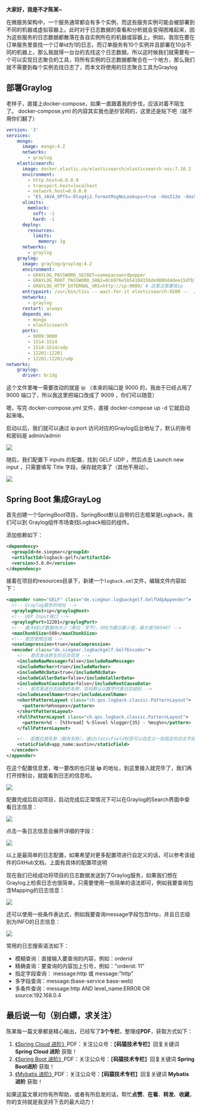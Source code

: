 **大家好，我是不才陈某~**

在微服务架构中，一个服务通常都会有多个实例，而这些服务实例可能会被部署到不同的机器或虚拟容器上。此时对于日志数据的查看和分析就会变得困难起来，因为这些服务的日志数据都散落在各自实例所在的机器或容器上。例如，我现在要在订单服务里查找一个订单id为1的日志，而订单服务有10个实例并且部署在10台不同的机器上，那么我就得一台台的去找这个日志数据。所以这时候我们就需要有一个可以实现日志聚合的工具，将所有实例的日志数据都聚合在一个地方，那么我们就不需要到每个实例去找日志了，而本文将使用的日志聚合工具为Graylog

## 部署Graylog

老样子，直接上docker-compose，如果一直跟着我的步伐，应该对着不陌生了。 docker-compose.yml 的内容其实我也是抄官网的，这里还是贴下吧（就不用你们翻了）

```yaml
version: '3'
services:
    mongo:
      image: mongo:4.2
      networks:
        - graylog
    elasticsearch:
      image: docker.elastic.co/elasticsearch/elasticsearch-oss:7.10.2
      environment:
        - http.host=0.0.0.0
        - transport.host=localhost
        - network.host=0.0.0.0
        - "ES_JAVA_OPTS=-Dlog4j2.formatMsgNoLookups=true -Xms512m -Xmx512m"
      ulimits:
        memlock:
          soft: -1
          hard: -1
      deploy:
        resources:
          limits:
            memory: 1g
      networks:
        - graylog
    graylog:
      image: graylog/graylog:4.2
      environment:
        - GRAYLOG_PASSWORD_SECRET=somepasswordpepper
        - GRAYLOG_ROOT_PASSWORD_SHA2=8c6976e5b5410415bde908bd4dee15dfb167a9c873fc4bb8a81f6f2ab448a918
        - GRAYLOG_HTTP_EXTERNAL_URI=http://ip:9009/ # 这里注意要改ip
      entrypoint: /usr/bin/tini -- wait-for-it elasticsearch:9200 --  /docker-entrypoint.sh
      networks:
        - graylog
      restart: always
      depends_on:
        - mongo
        - elasticsearch
      ports:
        - 9009:9000
        - 1514:1514
        - 1514:1514/udp
        - 12201:12201
        - 12201:12201/udp
networks:
    graylog:
      driver: bridg
```

这个文件里唯一需要改动的就是 ip （本来的端口是 9000 的，我由于已经占用了 9000 端口了，所以我这里把端口改成了 9009 ，你们可以随意）

嗯，写完 docker-compose.yml 文件，直接 docker-compose up -d 它就启动起来咯。

启动以后，我们就可以通过 ip:port 访问对应的Graylog后台地址了，默认的账号和密码是 admin/admin

![](https://p3-juejin.byteimg.com/tos-cn-i-k3u1fbpfcp/27700a2d2ddc4511817207eb92868a7d~tplv-k3u1fbpfcp-zoom-in-crop-mark:4536:0:0:0.awebp)

随后，我们配置下 inputs 的配置，找到 GELF UDP ，然后点击 Launch new input ，只需要填写 Title 字段，保存就完事了（其他不用动）。

![](https://p3-juejin.byteimg.com/tos-cn-i-k3u1fbpfcp/26a3dfdc94f64bae91dfc1de0e1c6683~tplv-k3u1fbpfcp-zoom-in-crop-mark:4536:0:0:0.awebp)



## Spring Boot 集成GrayLog

首先创建一个SpringBoot项目，SpringBoot默认自带的日志框架是Logback，我们可以到 Graylog组件市场查找Logback相应的组件。

添加依赖如下：

```xml
<dependency>
  <groupId>de.siegmar</groupId>
  <artifactId>logback-gelf</artifactId>
  <version>3.0.0</version>
</dependency>
```

接着在项目的resources目录下，新建一个`logback.xml`文件，编辑文件内容如下：

```xml
<appender name="GELF" class="de.siegmar.logbackgelf.GelfUdpAppender">
  <!-- Graylog服务的地址 -->
  <graylogHost>ip</graylogHost>
  <!-- UDP Input端口 -->
  <graylogPort>12201</graylogPort>
  <!-- 最大GELF数据块大小（单位：字节），508为建议最小值，最大值为65467 -->
  <maxChunkSize>508</maxChunkSize>
  <!-- 是否使用压缩 -->
  <useCompression>true</useCompression>
  <encoder class="de.siegmar.logbackgelf.GelfEncoder">
    <!-- 是否发送原生的日志信息 -->
    <includeRawMessage>false</includeRawMessage>
    <includeMarker>true</includeMarker>
    <includeMdcData>true</includeMdcData>
    <includeCallerData>false</includeCallerData>
    <includeRootCauseData>false</includeRootCauseData>
    <!-- 是否发送日志级别的名称，否则默认以数字代表日志级别 -->
    <includeLevelName>true</includeLevelName>
    <shortPatternLayout class="ch.qos.logback.classic.PatternLayout">
      <pattern>%m%nopex</pattern>
    </shortPatternLayout>
    <fullPatternLayout class="ch.qos.logback.classic.PatternLayout">
      <pattern>%d - [%thread] %-5level %logger{35} - %msg%n</pattern>
    </fullPatternLayout>

    <!-- 配置应用名称（服务名称），通过staticField标签可以自定义一些固定的日志字段 -->
    <staticField>app_name:austin</staticField>
  </encoder>
</appender>
```

在这个配置信息里，唯一要改的也只是 **ip** 的地址，到这里接入就完毕了，我们再打开控制台，就能看到日志的信息啦。

![](https://p3-juejin.byteimg.com/tos-cn-i-k3u1fbpfcp/3f6c238e99ff4cea86cc0dbf89b80969~tplv-k3u1fbpfcp-zoom-in-crop-mark:4536:0:0:0.awebp)

配置完成后启动项目，启动完成后正常情况下可以在Graylog的Search界面中查看日志信息：

![](https://s2.51cto.com/images/blog/201904/19/86f143a8cf547f066c3e40f9e927c60e.png?x-oss-process=image/watermark,size_16,text_QDUxQ1RP5Y2a5a6i,color_FFFFFF,t_30,g_se,x_10,y_10,shadow_20,type_ZmFuZ3poZW5naGVpdGk=/format,webp/resize,m_fixed,w_750)

点击一条日志信息会展开详细的字段：

![](https://s2.51cto.com/images/blog/201904/19/adb77ed14e80aa3addd002ed6b6eecac.png?x-oss-process=image/watermark,size_16,text_QDUxQ1RP5Y2a5a6i,color_FFFFFF,t_30,g_se,x_10,y_10,shadow_20,type_ZmFuZ3poZW5naGVpdGk=/format,webp/resize,m_fixed,w_750)

以上是最简单的日志配置，如果希望对更多配置项进行自定义的话，可以参考该组件的GitHub文档，上面有具体的配置项说明

现在我们已经成功将项目的日志数据发送到了Graylog服务，如果我们想在Graylog上检索日志也很简单，只需要使用一些简单的语法即可，例如我要查询包含Mapping的日志信息：

![](https://s2.51cto.com/images/blog/201904/19/91cbbe42ae8e5d80592d91edaa949ff1.png?x-oss-process=image/watermark,size_16,text_QDUxQ1RP5Y2a5a6i,color_FFFFFF,t_30,g_se,x_10,y_10,shadow_20,type_ZmFuZ3poZW5naGVpdGk=/format,webp/resize,m_fixed,w_750)

还可以使用一些条件表达式，例如我要查询message字段包含http，并且日志级别为INFO的日志信息：

![](https://s2.51cto.com/images/blog/201904/19/b150f42671aca37a793b88f485b45d53.png?x-oss-process=image/watermark,size_16,text_QDUxQ1RP5Y2a5a6i,color_FFFFFF,t_30,g_se,x_10,y_10,shadow_20,type_ZmFuZ3poZW5naGVpdGk=/format,webp/resize,m_fixed,w_750)

常用的日志搜索语法如下：

- 模糊查询：直接输入要查询的内容，例如：orderid
- 精确查询：要查询的内容加上引号，例如："orderid: 11"
- 指定字段查询： message:http 或 message:"http"
- 多字段查询：message:(base-service base-web)
- 多条件查询：message:http AND level_name:ERROR OR source:192.168.0.4

## 最后说一句（别白嫖，求关注）

陈某每一篇文章都是精心输出，已经写了**3个专栏**，整理成**PDF**，获取方式如下：

1. [《Spring Cloud 进阶》](https://mp.weixin.qq.com/mp/appmsgalbum?__biz=MzU3MDAzNDg1MA==&action=getalbum&album_id=2042874937312346114#wechat_redirect)PDF：关注公众号：【**码猿技术专栏**】回复关键词 **Spring Cloud 进阶** 获取！
2. [《Spring Boot 进阶》](https://mp.weixin.qq.com/mp/appmsgalbum?__biz=MzU3MDAzNDg1MA==&action=getalbum&album_id=1532834475389288449#wechat_redirect)PDF：关注公众号：【**码猿技术专栏**】回复关键词 **Spring Boot进阶** 获取！
3. [《Mybatis 进阶》](https://mp.weixin.qq.com/mp/appmsgalbum?__biz=MzU3MDAzNDg1MA==&action=getalbum&album_id=1500819225232343046#wechat_redirect)PDF：关注公众号：【**码猿技术专栏**】回复关键词 **Mybatis 进阶** 获取！

如果这篇文章对你有所帮助，或者有所启发的话，帮忙**点赞**、**在看**、**转发**、**收藏**，你的支持就是我坚持下去的最大动力！